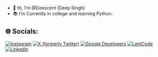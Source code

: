 - 👋 Hi, I’m @Deescent (Deep Singh)
- 📚 I’m Currently in college and learning Python.

## 🌐 Socials:

[![Instagram](https://img.shields.io/badge/Instagram-%23E4405F.svg?style=for-the-badge&logo=Instagram&logoColor=white)](https://instagram.com/deep.lsa)
[![X (formerly Twitter)](https://img.shields.io/badge/X-%231DA1F2.svg?style=for-the-badge&logo=Twitter&logoColor=white)](https://x.com/deepsin54506730/)
[![Google Developers](https://img.shields.io/badge/Google%20Developers-%234285F4.svg?style=for-the-badge&logo=Google%20Developers&logoColor=white)](https://developers.google.com/profile/u/deescent)
[![LeetCode](https://img.shields.io/badge/LeetCode-%23FFA116.svg?style=for-the-badge&logo=LeetCode&logoColor=white)](https://leetcode.com/u/deep_lsa/)
[![LinkedIn](https://img.shields.io/badge/LinkedIn-%230077B5.svg?style=for-the-badge&logo=linkedin&logoColor=white)](https://www.linkedin.com/in/deep-singh-b14a68269/)

<!---
Deescent/Deescent is a ✨ special ✨ repository because its `README.md` (this file) appears on your GitHub profile.
You can click the Preview link to take a look at your changes.
--->
